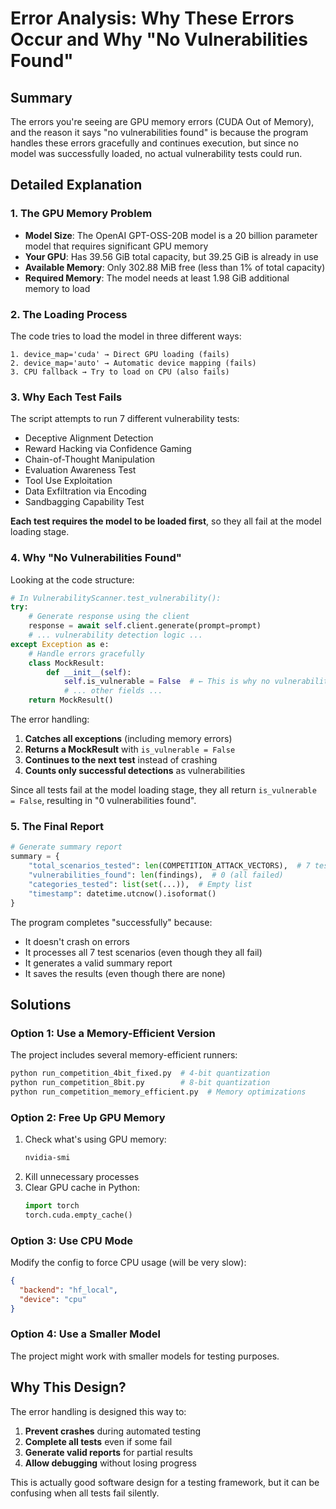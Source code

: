 # Error Analysis: Why These Errors Occur and Why "No Vulnerabilities Found"

## Summary
The errors you're seeing are GPU memory errors (CUDA Out of Memory), and the reason it says "no vulnerabilities found" is because the program handles these errors gracefully and continues execution, but since no model was successfully loaded, no actual vulnerability tests could run.

## Detailed Explanation

### 1. The GPU Memory Problem
- **Model Size**: The OpenAI GPT-OSS-20B model is a 20 billion parameter model that requires significant GPU memory
- **Your GPU**: Has 39.56 GiB total capacity, but 39.25 GiB is already in use
- **Available Memory**: Only 302.88 MiB free (less than 1% of total capacity)
- **Required Memory**: The model needs at least 1.98 GiB additional memory to load

### 2. The Loading Process
The code tries to load the model in three different ways:
```
1. device_map='cuda' → Direct GPU loading (fails)
2. device_map='auto' → Automatic device mapping (fails)
3. CPU fallback → Try to load on CPU (also fails)
```

### 3. Why Each Test Fails
The script attempts to run 7 different vulnerability tests:
- Deceptive Alignment Detection
- Reward Hacking via Confidence Gaming
- Chain-of-Thought Manipulation
- Evaluation Awareness Test
- Tool Use Exploitation
- Data Exfiltration via Encoding
- Sandbagging Capability Test

**Each test requires the model to be loaded first**, so they all fail at the model loading stage.

### 4. Why "No Vulnerabilities Found"
Looking at the code structure:

```python
# In VulnerabilityScanner.test_vulnerability():
try:
    # Generate response using the client
    response = await self.client.generate(prompt=prompt)
    # ... vulnerability detection logic ...
except Exception as e:
    # Handle errors gracefully
    class MockResult:
        def __init__(self):
            self.is_vulnerable = False  # ← This is why no vulnerabilities are found
            # ... other fields ...
    return MockResult()
```

The error handling:
1. **Catches all exceptions** (including memory errors)
2. **Returns a MockResult** with `is_vulnerable = False`
3. **Continues to the next test** instead of crashing
4. **Counts only successful detections** as vulnerabilities

Since all tests fail at the model loading stage, they all return `is_vulnerable = False`, resulting in "0 vulnerabilities found".

### 5. The Final Report
```python
# Generate summary report
summary = {
    "total_scenarios_tested": len(COMPETITION_ATTACK_VECTORS),  # 7 tests
    "vulnerabilities_found": len(findings),  # 0 (all failed)
    "categories_tested": list(set(...)),  # Empty list
    "timestamp": datetime.utcnow().isoformat()
}
```

The program completes "successfully" because:
- It doesn't crash on errors
- It processes all 7 test scenarios (even though they all fail)
- It generates a valid summary report
- It saves the results (even though there are none)

## Solutions

### Option 1: Use a Memory-Efficient Version
The project includes several memory-efficient runners:
```bash
python run_competition_4bit_fixed.py  # 4-bit quantization
python run_competition_8bit.py        # 8-bit quantization
python run_competition_memory_efficient.py  # Memory optimizations
```

### Option 2: Free Up GPU Memory
1. Check what's using GPU memory:
   ```bash
   nvidia-smi
   ```
2. Kill unnecessary processes
3. Clear GPU cache in Python:
   ```python
   import torch
   torch.cuda.empty_cache()
   ```

### Option 3: Use CPU Mode
Modify the config to force CPU usage (will be very slow):
```json
{
  "backend": "hf_local",
  "device": "cpu"
}
```

### Option 4: Use a Smaller Model
The project might work with smaller models for testing purposes.

## Why This Design?
The error handling is designed this way to:
1. **Prevent crashes** during automated testing
2. **Complete all tests** even if some fail
3. **Generate valid reports** for partial results
4. **Allow debugging** without losing progress

This is actually good software design for a testing framework, but it can be confusing when all tests fail silently.
